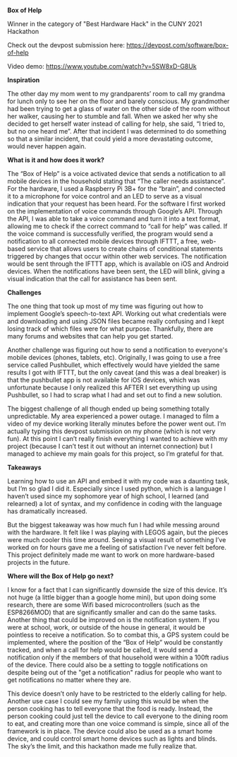 **Box of Help**

Winner in the category of "Best Hardware Hack" in the CUNY 2021 Hackathon

Check out the devpost submission here: https://devpost.com/software/box-of-help

Video demo: https://www.youtube.com/watch?v=5SW8xD-G8Uk

**Inspiration**

The other day my mom went to my grandparents’ room to call my grandma for lunch only to see her on the floor and barely conscious. My grandmother had been trying to get a glass of water on the other side of the room without her walker, causing her to stumble and fall. When we asked her why she decided to get herself water instead of calling for help, she said, “I tried to, but no one heard me”. After that incident I was determined to do something so that a similar incident, that could yield a more devastating outcome, would never happen again.

**What is it and how does it work?**

The “Box of Help” is a voice activated device that sends a notification to all mobile devices in the household stating that “The caller needs assistance”. For the hardware, I used a Raspberry Pi 3B+ for the “brain”, and connected it to a microphone for voice control and an LED to serve as a visual indication that your request has been heard. For the software I first worked on the implementation of voice commands through Google’s API. Through the API, I was able to take a voice command and turn it into a text format, allowing me to check if the correct command to “call for help” was called. If the voice command is successfully verified, the program would send a notification to all connected mobile devices through IFTTT, a free, web-based service that allows users to create chains of conditional statements triggered by changes that occur within other web services. The notification would be sent through the IFTTT app, which is available on iOS and Android devices. When the notifications have been sent, the LED will blink, giving a visual indication that the call for assistance has been sent.

**Challenges**

The one thing that took up most of my time was figuring out how to implement Google’s speech-to-text API. Working out what credentials were and downloading and using JSON files became really confusing and I kept losing track of which files were for what purpose. Thankfully, there are many forums and websites that can help you get started.

Another challenge was figuring out how to send a notification to everyone's mobile devices (phones, tablets, etc). Originally, I was going to use a free service called Pushbullet, which effectively would have yielded the same results I got with IFTTT, but the only caveat (and this was a deal breaker) is that the pushbullet app is not available for iOS devices, which was unfortunate because I only realized this AFTER I set everything up using Pushbullet, so I had to scrap what I had and set out to find a new solution.

The biggest challenge of all though ended up being something totally unpredictable. My area experienced a power outage. I managed to film a video of my device working literally minutes before the power went out. I’m actually typing this devpost submission on my phone (which is not very fun). At this point I can’t really finish everything I wanted to achieve with my project (because I can’t test it out without an internet connection) but I managed to achieve my main goals for this project, so I’m grateful for that.

**Takeaways**

Learning how to use an API and embed it with my code was a daunting task, but I’m so glad I did it. Especially since I used python, which is a language I haven’t used since my sophomore year of high school, I learned (and relearned) a lot of syntax, and my confidence in coding with the language has dramatically increased.

But the biggest takeaway was how much fun I had while messing around with the hardware. It felt like I was playing with LEGOS again, but the pieces were much cooler this time around. Seeing a visual result of something I’ve worked on for hours gave me a feeling of satisfaction I’ve never felt before. This project definitely made me want to work on more hardware-based projects in the future.

**Where will the Box of Help go next?**

I know for a fact that I can significantly downside the size of this device. It’s not huge (a little bigger than a google home mini), but upon doing some research, there are some Wifi based microcontrollers (such as the ESP8266MOD) that are significantly smaller and can do the same tasks. Another thing that could be improved on is the notification system. If you were at school, work, or outside of the house in general, it would be pointless to receive a notification. So to combat this, a GPS system could be implemented, where the position of the “Box of Help” would be constantly tracked, and when a call for help would be called, it would send a notification only if the members of that household were within a 100ft radius of the device. There could also be a setting to toggle notifications on despite being out of the "get a notification" radius for people who want to get notifications no matter where they are.

This device doesn’t only have to be restricted to the elderly calling for help. Another use case I could see my family using this would be when the person cooking has to tell everyone that the food is ready. Instead, the person cooking could just tell the device to call everyone to the dining room to eat, and creating more than one voice command is simple, since all of the framework is in place. The device could also be used as a smart home device, and could control smart home devices such as lights and blinds. The sky’s the limit, and this hackathon made me fully realize that.
